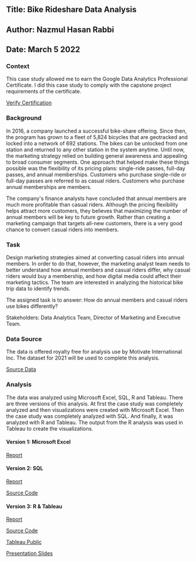## Title: Bike Rideshare Data Analysis
## Author: Nazmul Hasan Rabbi
## Date: March 5 2022

### Context
This case study allowed me to earn the Google Data Analytics Professional Certificate. I did this case study to comply with the capstone project requirements of the certificate.

[Verify Certification](https://www.credly.com/badges/f77d7864-f062-473a-a918-11eeafacab33/public_url)

### Background

In 2016, a company launched a successful bike-share offering. Since then, the program has grown to a fleet of 5,824 bicycles that are geotracked and locked into a network of 692 stations. The bikes can be unlocked from one station and returned to any other station in the system anytime. Until now, the marketing strategy relied on building general awareness and appealing to broad consumer segments. One approach that helped make these things possible was the flexibility of its pricing plans: single-ride passes, full-day passes, and annual memberships. Customers who purchase single-ride or full-day passes are referred to as casual riders. Customers who purchase annual memberships are members.

The company's finance analysts have concluded that annual members are much more profitable than casual riders. Although the pricing flexibility helps attract more customers, they believes that maximizing the number of annual members will be key to future growth. Rather than creating a marketing campaign that targets all-new customers, there is a very good chance to convert casual riders into members.

### Task

Design marketing strategies aimed at converting casual riders into annual members. In order to do that, however, the marketing analyst team needs to better understand how annual members and casual riders differ, why casual riders would buy a membership, and how digital media could affect their marketing tactics. The team are interested in analyzing the historical bike trip data to identify trends.

The assigned task is to answer: How do annual members and casual riders use bikes differently?

Stakeholders: Data Analytics Team, Director of Marketing and Executive Team.

### Data Source

The data is offered royalty free for analysis use by Motivate International Inc. The dataset for 2021 will be used to complete this analysis.

[Source Data](https://divvy-tripdata.s3.amazonaws.com/index.html)

### Analysis

The data was analyzed using Microsoft Excel, SQL, R and Tableau. There are three versions of this analysis. At first the case study was completely analyzed and then visualizations were created with Microsoft Excel. Then the case study was completely analyzed with SQL. And finally, it was analyzed with R and Tableau. The output from the R analysis was used in Tableau to create the visualizations.

#### Version 1: Microsoft Excel

<a href="https://drive.google.com/file/d/1Pr9HhmkcCnHWxyfRI6Zk8DOMqnxhaIfv/view?usp=sharing" target="_blank">Report</a>


#### Version 2: SQL

<a href="https://drive.google.com/file/d/15GZlFm42Sw4yRLyIWruSNdpeNfklMJxj/view?usp=sharing" target="_blank">Report</a>

[Source Code](https://github.com/nrabbi/Bike-Rideshare-Data_Analysis/tree/main/SQL)



#### Version 3: R & Tableau

<a href="https://drive.google.com/file/d/143FghVkPQvK6lCTXsv_oRooXyAR9Cxxr/view?usp=sharing" target="_blank">Report</a>

[Source Code](https://github.com/nrabbi/Bike-Rideshare-Data_Analysis/blob/main/R/analysis-R.R)

<a href="https://public.tableau.com/views/RideshareBikeAnalysis/weekday_analysis?:language=en-US&:display_count=n&:origin=viz_share_link" target="_blank">Tableau Public</a>

<a href="https://docs.google.com/presentation/d/1rAiTFGxtubC2yNIPmssDaHhnsLPSbiJ1/edit?usp=sharing&ouid=110628458280964336301&rtpof=true&sd=true" target="_blank">Presentation Slides</a>
